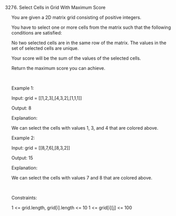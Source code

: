 3276. Select Cells in Grid With Maximum Score

You are given a 2D matrix grid consisting of positive integers.

You have to select one or more cells from the matrix such that the following conditions are satisfied:

No two selected cells are in the same row of the matrix.
The values in the set of selected cells are unique.

Your score will be the sum of the values of the selected cells.

Return the maximum score you can achieve.

 

Example 1:

Input: grid = [[1,2,3],[4,3,2],[1,1,1]]

Output: 8

Explanation:

We can select the cells with values 1, 3, and 4 that are colored above.

Example 2:

Input: grid = [[8,7,6],[8,3,2]]

Output: 15

Explanation:

We can select the cells with values 7 and 8 that are colored above.

 

Constraints:

1 <= grid.length, grid[i].length <= 10
1 <= grid[i][j] <= 100